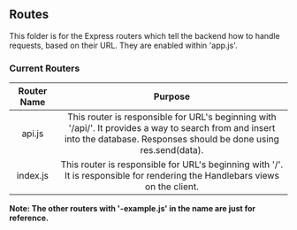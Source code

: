 ## Routes
This folder is for the Express routers which tell the backend how to handle requests, based on their URL. They are enabled within 'app.js'.

### Current Routers
| Router Name	| Purpose	|
|    :---:    	|     :---:	|
| api.js	| This router is responsible for URL's beginning with '/api/'. It provides a way to search from and insert into the database. Responses should be done using res.send(data). |
| index.js	| This router is responsible for URL's beginning with '/'. It is responsible for rendering the Handlebars views on the client. |

**Note: The other routers with '-example.js' in the name are just for reference.**